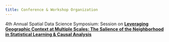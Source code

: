 ```yaml
---
title: Conference & Workshop Organization
---
```


4th Annual Spatial Data Science Symposium: Session on [**Leveraging Geographic Context at Multiple Scales: The Salience of the Neighborhood in Statistical Learning & Causal Analysis**](www.geosmash.net)

